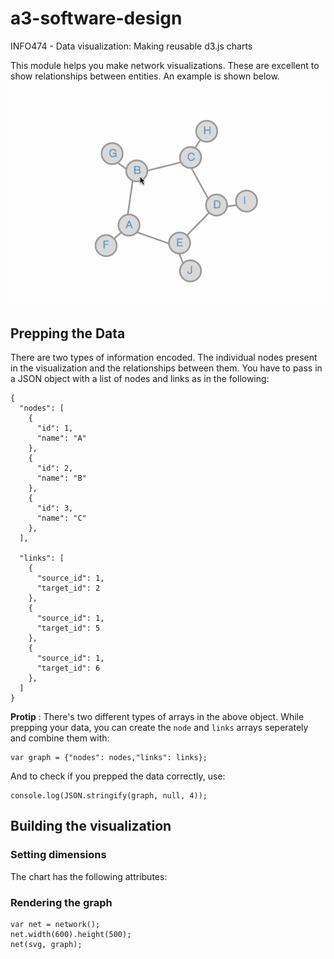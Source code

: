 # a3-software-design
INFO474 - Data visualization: Making reusable d3.js charts

This module helps you make network visualizations. These are excellent to show relationships between entities. An example is shown below.
![Graph Visualization](images/graphViz.gif "Network visualization")


## Prepping the Data 
There are two types of information encoded. The individual nodes present in the visualization and the relationships between them. You have to pass in a JSON object with a list of nodes and links as in the following: 

```
{
  "nodes": [
    {
      "id": 1,
      "name": "A"
    },
    {
      "id": 2,
      "name": "B"
    },
    {
      "id": 3,
      "name": "C"
    },
  ],
  
  "links": [
    {
      "source_id": 1,
      "target_id": 2
    },
    {
      "source_id": 1,
      "target_id": 5
    },
    {
      "source_id": 1,
      "target_id": 6
    },
  ]
}
```
>
**Protip** : There's two different types of arrays in the above object. While prepping your data, you can create the `node` and `links` arrays seperately and combine them with:  
```
var graph = {"nodes": nodes,"links": links};
```  
And to check if you prepped the data correctly, use:  
```
console.log(JSON.stringify(graph, null, 4));
```

## Building the visualization

### Setting dimensions
The chart has the following attributes: 


### Rendering the graph
```
var net = network();
net.width(600).height(500);
net(svg, graph);
```
